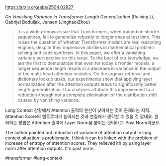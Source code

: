 https://arxiv.org/abs/2504.02827

*On Vanishing Variance in Transformer Length Generalization* (Ruining Li, Gabrijel Boduljak, Jensen (Jinghao)Zhou)

> It is a widely known issue that Transformers, when trained on shorter sequences, fail to generalize robustly to longer ones at test time. This raises the question of whether Transformer models are real reasoning engines, despite their impressive abilities in mathematical problem solving and code synthesis. In this paper, we offer a vanishing variance perspective on this issue. To the best of our knowledge, we are the first to demonstrate that even for today's frontier models, a longer sequence length results in a decrease in variance in the output of the multi-head attention modules. On the argmax retrieval and dictionary lookup tasks, our experiments show that applying layer normalization after the attention outputs leads to significantly better length generalization. Our analyses attribute this improvement to a reduction-though not a complete elimination-of the distribution shift caused by vanishing variance.

Long Context 상황에서 Attention 출력의 분산이 낮아지는 것이 문제라는 지적. Attention Score의 엔트로피가 높아지는 것과 연결해서 생각할 수 있을 것 같네요. 완화하는 방법은 Attention 출력에 Layer Norm을 붙이는 것이라고. Post Norm이군요.

<english>
The author pointed out reduction of variance of attention output in long context situation is problematic. I think it can be linked with the problem of increase of entropy of attention scores. They relieved ith by using layer norm after attention outputs. It's post norm.
</english>

#transformer #long-context 